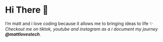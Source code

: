 

# Hi There 👋 

I’m matt and i love coding because it allows me to bringing ideas to life ✨
<br/>
*Checkout me on tiktok, youtube and instagram as a i document my journey **@mattlovestech**.*
<!---
mattlovestech/mattlovestech is a ✨ special ✨ repository because its `README.md` (this file) appears on your GitHub profile.
You can click the Preview link to take a look at your changes.
--->
